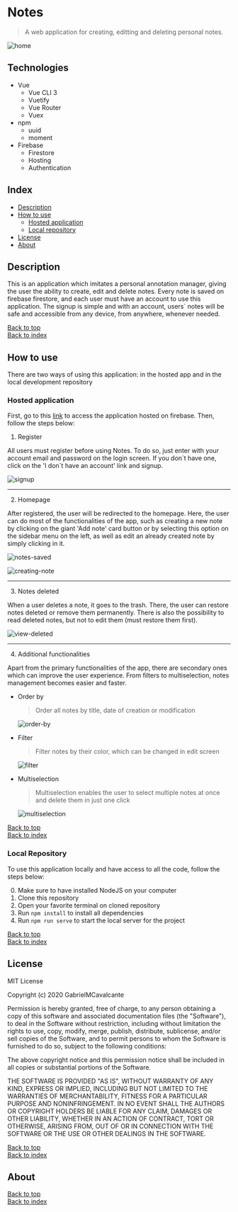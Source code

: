 # Notes

> A web application for creating, editting and deleting personal notes.

![home](images/home.png)

## Technologies

- Vue
  - Vue CLI 3
  - Vuetify
  - Vue Router
  - Vuex
- npm
  - uuid
  - moment
- Firebase
  - Firestore
  - Hosting
  - Authentication

## Index

- [Description](#description)
- [How to use](#how-to-use)
  - [Hosted application](#hosted-application)
  - [Local repository](#local-repository)
- [License](#license)
- [About](#about)

## Description
<p>This is an application which imitates a personal annotation manager, giving the user the ability to create, edit and delete notes.
Every note is saved on firebase firestore, and each user must have an account to use this application. The signup is simple and with an
account, users´ notes will be safe and accessible from any device, from anywhere, whenever needed.</p>

[Back to top](#notes) <br>
[Back to index](#index)

## How to use
<p>There are two ways of using this application: in the hosted app and in the local development repository</p>

### Hosted application
<p>First, go to this <a href="https://notes-5cf6a.firebaseapp.com">link</a> to access the application hosted on firebase.
Then, follow the steps below:</p>

1. Register
  <p>All users must register before using Notes. To do so, just enter with your account email and password on the login screen.
  If you don´t have one, click on the 'I don´t have an account' link and signup.</p>
  
  ![signup](images/signup.png)
  
  <hr>
  
2. Homepage
  <p>After registered, the user will be redirected to the homepage. Here, the user can do most of the functionalities of the app, such     as creating a new note by clicking on the giant 'Add note' card button or by selecting this option on the sidebar menu on the left, as   well as edit an already created note by simply clicking in it.</p>
  
  ![notes-saved](images/notes-saved.png "Notes created by the user")
  
  ![creating-note](images/creating-note.png "Editting note")
  
  <hr>
  
3. Notes deleted
  <p>When a user deletes a note, it goes to the trash. There, the user can restore notes deleted or remove them permanently. There is     also the possibility to read deleted notes, but not to edit them (must restore them first).</p>
  
  ![view-deleted](images/view-deleted.png)
  
  <hr>
  
4. Additional functionalities
  <p>Apart from the primary functionalities of the app, there are secondary ones which can improve the user experience. From filters to   multiselection, notes management becomes easier and faster.</p>
  
  - Order by
    > <p>Order all notes by title, date of creation or modification</p>
    ![order-by](images/order-by.png)
  
  - Filter
    > <p>Filter notes by their color, which can be changed in edit screen</p>
    ![filter](images/filter.png)
  
  - Multiselection
    > <p>Multiselection enables the user to select multiple notes at once and delete them in just one click</p>
    ![multiselection](images/multiselection.png)
  
[Back to top](#notes) <br>
[Back to index](#index)

### Local Repository
<p>To use this application locally and have access to all the code, follow the steps below:</p>

0. Make sure to have installed NodeJS on your computer
1. Clone this repository
2. Open your favorite terminal on cloned repository
3. Run ``npm install`` to install all dependencies
4. Run ``npm run serve`` to start the local server for the project

[Back to top](#notes) <br>
[Back to index](#index)

## License
MIT License

Copyright (c) 2020 GabrielMCavalcante

Permission is hereby granted, free of charge, to any person obtaining a copy
of this software and associated documentation files (the "Software"), to deal
in the Software without restriction, including without limitation the rights
to use, copy, modify, merge, publish, distribute, sublicense, and/or sell
copies of the Software, and to permit persons to whom the Software is
furnished to do so, subject to the following conditions:

The above copyright notice and this permission notice shall be included in all
copies or substantial portions of the Software.

THE SOFTWARE IS PROVIDED "AS IS", WITHOUT WARRANTY OF ANY KIND, EXPRESS OR
IMPLIED, INCLUDING BUT NOT LIMITED TO THE WARRANTIES OF MERCHANTABILITY,
FITNESS FOR A PARTICULAR PURPOSE AND NONINFRINGEMENT. IN NO EVENT SHALL THE
AUTHORS OR COPYRIGHT HOLDERS BE LIABLE FOR ANY CLAIM, DAMAGES OR OTHER
LIABILITY, WHETHER IN AN ACTION OF CONTRACT, TORT OR OTHERWISE, ARISING FROM,
OUT OF OR IN CONNECTION WITH THE SOFTWARE OR THE USE OR OTHER DEALINGS IN THE
SOFTWARE.

[Back to top](#notes) <br>
[Back to index](#index)

## About

[Back to top](#notes) <br>
[Back to index](#index)
